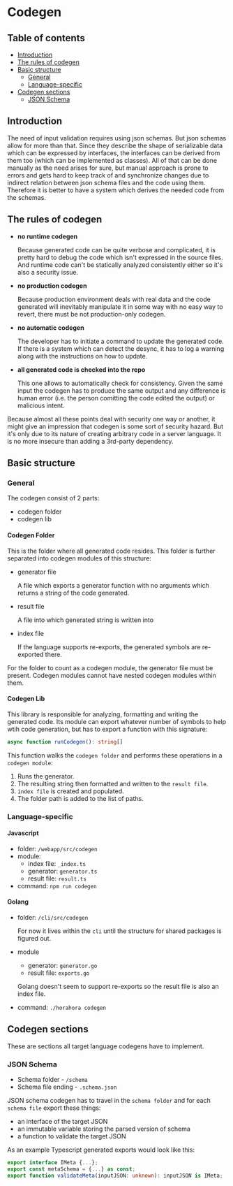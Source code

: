 # Codegen

## Table of contents
- [Introduction](#introduction)
- [The rules of codegen](#the-rules-of-codegen)
- [Basic structure](#basic-structure)
    - [General](#general)
    - [Language-specific](#language-specific)
- [Codegen sections](#codegen-sections)
    - [JSON Schema](#json-schema)

## Introduction

The need of input validation requires using json schemas. But json schemas allow for more than that. Since they describe the shape of serializable data which can be expressed by interfaces, the interfaces can be derived from them too (which can be implemented as classes). All of that can be done manually as the need arises for sure, but manual approach is prone to errors and gets hard to keep track of and synchronize changes due to indirect relation between json schema files and the code using them. Therefore it is better to have a system which derives the needed code from the schemas.

## The rules of codegen
- **no runtime codegen**

    Because generated code can be quite verbose and complicated, it is pretty hard to debug the code which isn't expressed in the source files. And runtime code can't be statically analyzed consistently either so it's also a security issue.

- **no production codegen**

    Because production environment deals with real data and the code generated will inevitably manipulate it in some way with no easy way to revert, there must be not production-only codegen.

- **no automatic codegen**

    The developer has to initiate a command to update the generated code. If there is a system which can detect the desync, it has to log a warning along with the instructions on how to update.

- **all generated code is checked into the repo**

    This one allows to automatically check for consistency. Given the same input the codegen has to produce the same output and any difference is human error (i.e. the person comitting the code edited the output) or malicious intent.

Because almost all these points deal with security one way or another, it might give an impression that codegen is some sort of security hazard. But it's only due to its nature of creating arbitrary code in a server language. It is no more insecure than adding a 3rd-party dependency.

## Basic structure

### General
The codegen consist of 2 parts:

- codegen folder
- codegen lib

#### Codegen Folder

This is the folder where all generated code resides. This folder is further separated into codegen modules of this structure:

- generator file

    A file which exports a generator function with no arguments which returns a string of the code generated.

- result file

    A file into which generated string is written into

- index file

    If the language supports re-exports, the generated symbols are re-exported there.

For the folder to count as a codegen module, the generator file must be present. Codegen modules cannot have nested codegen modules within them.

#### Codegen Lib

This library is responsible for analyzing, formatting and writing the generated code. Its module can export whatever number of symbols to help wtih code generation, but has to export a function with this signature:
```typescript
async function runCodegen(): string[]
```

This function walks the `codegen folder` and performs these operations in a `codegen module`:
1. Runs the generator.
2. The resulting string then formatted and written to the `result file`.
3. `index file` is created and populated.
4. The folder path is added to the list of paths.

### Language-specific

#### Javascript
- folder: `/webapp/src/codegen`
- module:
    - index file: `_index.ts`
    - generator: `generator.ts`
    - result file: `result.ts`
- command: `npm run codegen`

#### Golang
- folder: `/cli/src/codegen`

    For now it lives within the `cli` until the structure for shared packages is figured out.

- module
    - generator: `generator.go`
    - result file: `exports.go`

    Golang doesn't seem to support re-exports so the result file is also an index file.

- command: `./horahora codegen`

## Codegen sections

These are sections all target language codegens have to implement.

### JSON Schema

- Schema folder - `/schema`
- Schema file ending - `.schema.json`

JSON schema codegen has to travel in the `schema folder` and for each `schema file` export these things:
- an interface of the target JSON
- an immutable variable storing the parsed version of schema
- a function to validate the target JSON

As an example Typescript generated exports would look like this:
```typescript
export interface IMeta {...};
export const metaSchema = {...} as const;
export function validateMeta(inputJSON: unknown): inputJSON is IMeta;
```
